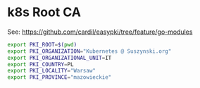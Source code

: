 # k8s Root CA

See: https://github.com/cardil/easypki/tree/feature/go-modules

```bash
export PKI_ROOT=$(pwd)
export PKI_ORGANIZATION="Kubernetes @ Suszynski.org"
export PKI_ORGANIZATIONAL_UNIT=IT
export PKI_COUNTRY=PL
export PKI_LOCALITY="Warsaw"
export PKI_PROVINCE="mazowieckie"
```
